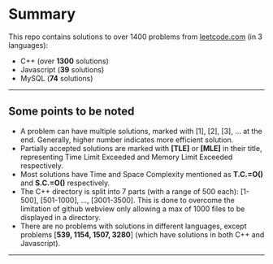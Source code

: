 # Summary
This repo contains solutions to over 1400 problems from [leetcode.com](https://leetcode.com/problemset/ "leetcode") (in 3 languages):
* C++ (over **1300** solutions)
* Javascript (**39** solutions)
* MySQL (**74** solutions)

---

## Some points to be noted
* A problem can have multiple solutions, marked with [1], [2], [3], ... at the end. Generally, higher number indicates more efficient solution.
* Partially accepted solutions are marked with **[TLE]** or **[MLE]** in their title, representing Time Limit Exceeded and Memory Limit Exceeded respectively.
* Most solutions have Time and Space Complexity mentioned as **T.C.=O()** and **S.C.=O()** respectively.
* The C++ directory is split into 7 parts (with a range of 500 each): [1-500], [501-1000], ..., [3001-3500]. This is done to overcome the limitation of github webview only allowing a max of 1000 files to be displayed in a directory.
* There are no problems with solutions in different languages, except problems [**539, 1154, 1507, 3280**] (which have solutions in both C++ and Javascript).

---
